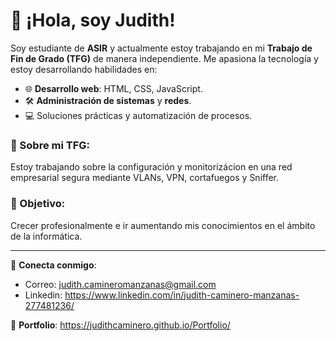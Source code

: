 # 👋 ¡Hola, soy Judith!

Soy estudiante de **ASIR** y actualmente estoy trabajando en mi **Trabajo de Fin de Grado (TFG)** de manera independiente. Me apasiona la tecnología y estoy desarrollando habilidades en:

- 🌐 **Desarrollo web**: HTML, CSS, JavaScript.  
- 🛠️ **Administración de sistemas** y **redes**.  
- 💻 Soluciones prácticas y automatización de procesos.

### 🚀 Sobre mi TFG:
Estoy trabajando sobre la configuración y monitorizácion en una red empresarial segura mediante VLANs, VPN, cortafuegos y Sniffer.

### 🎯 Objetivo:
Crecer profesionalmente e ir aumentando mis conocimientos en el ámbito de la informática.

---

📨 **Conecta conmigo**:  
- Correo: judith.camineromanzanas@gmail.com
- Linkedin: https://www.linkedin.com/in/judith-caminero-manzanas-277481236/

📄 **Portfolio**:
https://judithcaminero.github.io/Portfolio/

